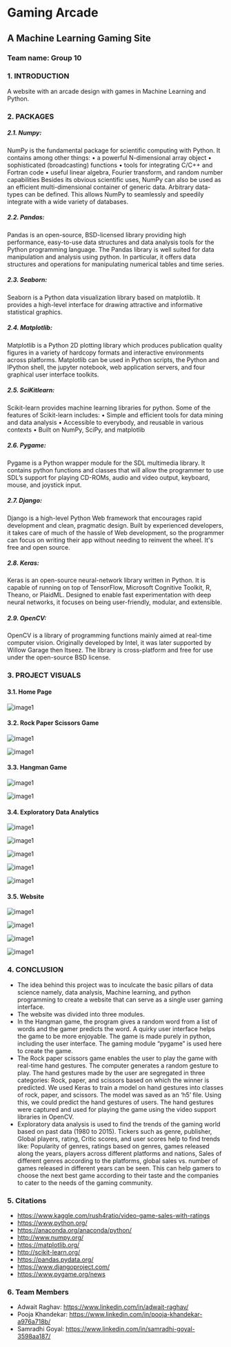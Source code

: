 # Gaming Arcade

## A Machine Learning Gaming Site

### Team name: Group 10

### 1. INTRODUCTION
A website with an arcade design with games in Machine Learning and Python.
 
### 2. PACKAGES

##### 2.1. Numpy:
NumPy is the fundamental package for scientific computing with Python.
It contains among other things:
•	a powerful N-dimensional array object
•	sophisticated (broadcasting) functions
•	tools for integrating C/C++ and Fortran code
•	useful linear algebra, Fourier transform, and random number capabilities
Besides its obvious scientific uses, NumPy can also be used as an efficient multi-dimensional container of generic data. Arbitrary data-types can be defined. This allows NumPy to seamlessly and speedily integrate with a wide variety of databases.

##### 2.2. Pandas:
Pandas is an open-source, BSD-licensed library providing high performance, easy-to-use data structures and data analysis tools for the Python programming language. The Pandas library is well suited for data manipulation and analysis using python. In particular, it offers data structures and operations for manipulating numerical tables and time series.

##### 2.3. Seaborn:
Seaborn is a Python data visualization library based on matplotlib. It provides a high-level interface for drawing attractive and informative statistical graphics.
 
##### 2.4. Matplotlib:
Matplotlib is a Python 2D plotting library which produces publication quality figures in a variety of hardcopy formats and interactive environments across platforms. Matplotlib can be used in Python scripts, the Python and IPython shell, the jupyter notebook, web application servers, and four graphical user interface toolkits.
 
##### 2.5. SciKitlearn:
Scikit-learn provides machine learning libraries for python. Some of the features of Scikit-learn includes:
•	Simple and efficient tools for data mining and data analysis
•	Accessible to everybody, and reusable in various contexts
•	Built on NumPy, SciPy, and matplotlib

##### 2.6. Pygame:
Pygame is a Python wrapper module for the SDL multimedia library. It contains python functions and classes that will allow the programmer to use SDL’s support for playing CD-ROMs, audio and video output, keyboard, mouse, and joystick input.

##### 2.7. Django:
Django is a high-level Python Web framework that encourages rapid development and clean, pragmatic design. Built by experienced developers, it takes care of much of the hassle of Web development, so the programmer can focus on writing their app without needing to reinvent the wheel. It's free and open source. 

##### 2.8. Keras:
Keras is an open-source neural-network library written in Python. It is capable of running on top of TensorFlow, Microsoft Cognitive Toolkit, R, Theano, or PlaidML. Designed to enable fast experimentation with deep neural networks, it focuses on being user-friendly, modular, and extensible.

##### 2.9. OpenCV:
OpenCV is a library of programming functions mainly aimed at real-time computer vision. Originally developed by Intel, it was later supported by Willow Garage then Itseez. The library is cross-platform and free for use under the open-source BSD license.
 
### 3. PROJECT VISUALS

#### 3.1. Home Page

![image1](https://github.com/PoojaKhandekar/Gaming_Site/blob/master/Screenshots/1.png)

#### 3.2. Rock Paper Scissors Game

![image1](https://github.com/PoojaKhandekar/Gaming_Site/blob/master/Screenshots/2.png)

![image1](https://github.com/PoojaKhandekar/Gaming_Site/blob/master/Screenshots/3.png)

#### 3.3. Hangman Game

![image1](https://github.com/PoojaKhandekar/Gaming_Site/blob/master/Screenshots/4.png)

![image1](https://github.com/PoojaKhandekar/Gaming_Site/blob/master/Screenshots/5.png)

#### 3.4. Exploratory Data Analytics
![image1](https://github.com/PoojaKhandekar/Gaming_Site/blob/master/Screenshots/6.png)

![image1](https://github.com/PoojaKhandekar/Gaming_Site/blob/master/Screenshots/7.png)

![image1](https://github.com/PoojaKhandekar/Gaming_Site/blob/master/Screenshots/8.png)

![image1](https://github.com/PoojaKhandekar/Gaming_Site/blob/master/Screenshots/9.png)

![image1](https://github.com/PoojaKhandekar/Gaming_Site/blob/master/Screenshots/10.png)

#### 3.5. Website

![image1](https://github.com/PoojaKhandekar/Gaming_Site/blob/master/Screenshots/11.png)

![image1](https://github.com/PoojaKhandekar/Gaming_Site/blob/master/Screenshots/12.png)

![image1](https://github.com/PoojaKhandekar/Gaming_Site/blob/master/Screenshots/13.png)

![image1](https://github.com/PoojaKhandekar/Gaming_Site/blob/master/Screenshots/14.png)

### 4. CONCLUSION 

* The idea behind this project was to inculcate the basic pillars of data science namely, data analysis, Machine learning, and python programming to create a website that can serve as a single user gaming interface.
* The website was divided into three modules.
* In the Hangman game, the program gives a random word from a list of words and the gamer predicts the word. A quirky user interface helps the game to be more enjoyable. The game is made purely in python, including the user interface. The gaming module “pygame” is used here to create the game. 
* The Rock paper scissors game enables the user to play the game with real-time hand gestures. The computer generates a random gesture to play. The hand gestures made by the user are segregated in three categories: Rock, paper, and scissors based on which the winner is predicted. We used Keras to train a model on hand gestures into classes of rock, paper, and scissors. The model was saved as an ‘h5’ file. Using this, we could predict the hand gestures of users. The hand gestures were captured and used for playing the game using the video support libraries in OpenCV.
* Exploratory data analysis is used to find the trends of the gaming world based on past data (1980 to 2015). Tickers such as genre, publisher, Global players, rating, Critic scores, and user scores help to find trends like: Popularity of genres, ratings based on genres, games released along the years, players across different platforms and nations, Sales of different genres according to the platforms, global sales vs. number of games released in different years can be seen. This can help gamers to choose the next best game according to their taste and the companies to cater to the needs of the gaming community.

### 5. Citations

* https://www.kaggle.com/rush4ratio/video-game-sales-with-ratings 
* https://www.python.org/
* https://anaconda.org/anaconda/python/
* http://www.numpy.org/
* https://matplotlib.org/
* http://scikit-learn.org/
* https://pandas.pydata.org/
* https://www.djangoproject.com/
* https://www.pygame.org/news

### 6. Team Members

* Adwait Raghav: https://www.linkedin.com/in/adwait-raghav/
* Pooja Khandekar: https://www.linkedin.com/in/pooja-khandekar-a976a718b/
* Samradhi Goyal: https://www.linkedin.com/in/samradhi-goyal-3598aa187/
